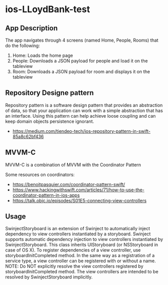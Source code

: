 # ios-LLoydBank-test

## App Description

The app navigates through 4 screens (named Home, People, Rooms) that do the following:

1. Home: Loads the home page
2. People: Downloads a JSON payload for people and load it on the tableview
3. Room: Downloads a JSON payload for room and displays it on the tableview

## Repository Designe pattern
Repository pattern is a software design pattern that provides an abstraction of data, so that your application can work with a simple abstraction that has an interface. Using this pattern can help achieve loose coupling and can keep domain objects persistence ignorant.

* https://medium.com/tiendeo-tech/ios-repository-pattern-in-swift-85a8c62bf436


## MVVM-C 

MVVM-C is a combination of MVVM with the Coordinator Pattern

Some resources on coordinators:

* https://benoitpasquier.com/coordinator-pattern-swift/
* https://www.hackingwithswift.com/articles/71/how-to-use-the-coordinator-pattern-in-ios-apps
* https://talk.objc.io/episodes/S01E5-connecting-view-controllers

## Usage

SwinjectStoryboard is an extension of Swinject to automatically inject dependency to view controllers instantiated by a storyboard.
Swinject supports automatic dependency injection to view controllers instantiated by SwinjectStoryboard. This class inherits UIStoryboard (or NSStoryboard in case of OS X). To register dependencies of a view controller, use storyboardInitCompleted method. In the same way as a registration of a service type, a view controller can be registered with or without a name. NOTE: Do NOT explicitly resolve the view controllers registered by storyboardInitCompleted method. The view controllers are intended to be resolved by SwinjectStoryboard implicitly.
